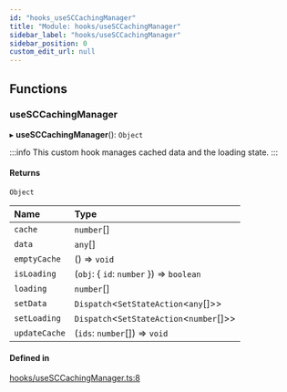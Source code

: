 ```yaml
---
id: "hooks_useSCCachingManager"
title: "Module: hooks/useSCCachingManager"
sidebar_label: "hooks/useSCCachingManager"
sidebar_position: 0
custom_edit_url: null
---
```


## Functions

### useSCCachingManager

▸ **useSCCachingManager**(): `Object`

:::info
This custom hook manages cached data and the loading state.
:::

#### Returns

`Object`

| Name | Type |
| :------ | :------ |
| `cache` | `number`[] |
| `data` | `any`[] |
| `emptyCache` | () => `void` |
| `isLoading` | (`obj`: { `id`: `number`  }) => `boolean` |
| `loading` | `number`[] |
| `setData` | `Dispatch`<`SetStateAction`<`any`[]\>\> |
| `setLoading` | `Dispatch`<`SetStateAction`<`number`[]\>\> |
| `updateCache` | (`ids`: `number`[]) => `void` |

#### Defined in

[hooks/useSCCachingManager.ts:8](https://github.com/selfcommunity/community-ui/blob/e8a635a/packages/sc-core/src/hooks/useSCCachingManager.ts#L8)
